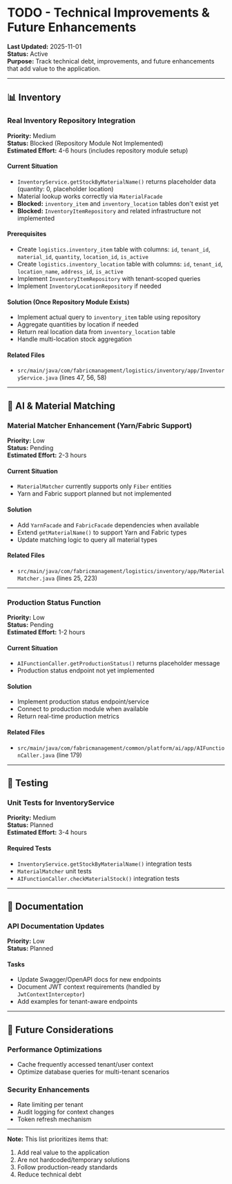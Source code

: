 # TODO - Technical Improvements & Future Enhancements

**Last Updated:** 2025-11-01  
**Status:** Active  
**Purpose:** Track technical debt, improvements, and future enhancements that add value to the application.

---

## 📊 Inventory

### Real Inventory Repository Integration
**Priority:** Medium  
**Status:** Blocked (Repository Module Not Implemented)  
**Estimated Effort:** 4-6 hours (includes repository module setup)

#### Current Situation
- `InventoryService.getStockByMaterialName()` returns placeholder data (quantity: 0, placeholder location)
- Material lookup works correctly via `MaterialFacade`
- **Blocked:** `inventory_item` and `inventory_location` tables don't exist yet
- **Blocked:** `InventoryItemRepository` and related infrastructure not implemented

#### Prerequisites
- Create `logistics.inventory_item` table with columns: `id`, `tenant_id`, `material_id`, `quantity`, `location_id`, `is_active`
- Create `logistics.inventory_location` table with columns: `id`, `tenant_id`, `location_name`, `address_id`, `is_active`
- Implement `InventoryItemRepository` with tenant-scoped queries
- Implement `InventoryLocationRepository` if needed

#### Solution (Once Repository Module Exists)
- Implement actual query to `inventory_item` table using repository
- Aggregate quantities by location if needed
- Return real location data from `inventory_location` table
- Handle multi-location stock aggregation

#### Related Files
- `src/main/java/com/fabricmanagement/logistics/inventory/app/InventoryService.java` (lines 47, 56, 58)

---

## 🤖 AI & Material Matching

### Material Matcher Enhancement (Yarn/Fabric Support)
**Priority:** Low  
**Status:** Pending  
**Estimated Effort:** 2-3 hours

#### Current Situation
- `MaterialMatcher` currently supports only `Fiber` entities
- Yarn and Fabric support planned but not implemented

#### Solution
- Add `YarnFacade` and `FabricFacade` dependencies when available
- Extend `getMaterialName()` to support Yarn and Fabric types
- Update matching logic to query all material types

#### Related Files
- `src/main/java/com/fabricmanagement/logistics/inventory/app/MaterialMatcher.java` (lines 25, 223)

---

### Production Status Function
**Priority:** Low  
**Status:** Pending  
**Estimated Effort:** 1-2 hours

#### Current Situation
- `AIFunctionCaller.getProductionStatus()` returns placeholder message
- Production status endpoint not yet implemented

#### Solution
- Implement production status endpoint/service
- Connect to production module when available
- Return real-time production metrics

#### Related Files
- `src/main/java/com/fabricmanagement/common/platform/ai/app/AIFunctionCaller.java` (line 179)

---

## 🧪 Testing

### Unit Tests for InventoryService
**Priority:** Medium  
**Status:** Planned  
**Estimated Effort:** 3-4 hours

#### Required Tests
- `InventoryService.getStockByMaterialName()` integration tests
- `MaterialMatcher` unit tests
- `AIFunctionCaller.checkMaterialStock()` integration tests

---

## 📝 Documentation

### API Documentation Updates
**Priority:** Low  
**Status:** Planned

#### Tasks
- Update Swagger/OpenAPI docs for new endpoints
- Document JWT context requirements (handled by `JwtContextInterceptor`)
- Add examples for tenant-aware endpoints

---

## 🎯 Future Considerations

### Performance Optimizations
- Cache frequently accessed tenant/user context
- Optimize database queries for multi-tenant scenarios

### Security Enhancements
- Rate limiting per tenant
- Audit logging for context changes
- Token refresh mechanism

---

**Note:** This list prioritizes items that:
1. Add real value to the application
2. Are not hardcoded/temporary solutions
3. Follow production-ready standards
4. Reduce technical debt
